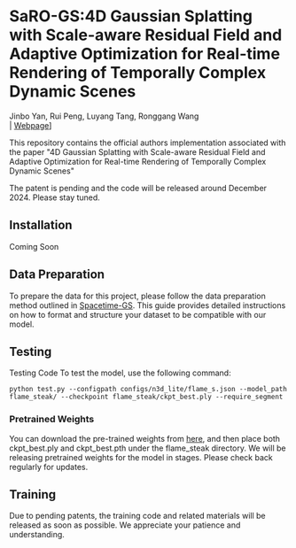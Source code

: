 # SaRO-GS:4D Gaussian Splatting with Scale-aware Residual Field and Adaptive Optimization for Real-time Rendering of Temporally Complex Dynamic Scenes
Jinbo Yan, Rui Peng, Luyang Tang, Ronggang Wang<br>
| [Webpage](https://yjb6.github.io/SaRO-GS.github.io/)]

This repository contains the official authors implementation associated with the paper "4D Gaussian Splatting with Scale-aware Residual Field and Adaptive Optimization for Real-time Rendering of Temporally Complex Dynamic Scenes"

The patent is pending and the code will be released around December 2024. Please stay tuned.

## Installation
Coming Soon
## Data Preparation
To prepare the data for this project, please follow the data preparation method outlined in [Spacetime-GS](https://github.com/oppo-us-research/SpacetimeGaussians?tab=readme-ov-file#processing-datasets). This guide provides detailed instructions on how to format and structure your dataset to be compatible with our model.

## Testing
Testing Code
To test the model, use the following command:

    python test.py --configpath configs/n3d_lite/flame_s.json --model_path flame_steak/ --checkpoint flame_steak/ckpt_best.ply --require_segment
### Pretrained Weights
You can download the pre-trained weights from [here](https://drive.google.com/drive/folders/1WWGftpqdLMPZ6-i-uRhmTCMgI-x2NO9d?usp=drive_link), and then place both ckpt_best.ply and ckpt_best.pth under the flame_steak directory.
We will be releasing pretrained weights for the model in stages. Please check back regularly for updates.

## Training
Due to pending patents, the training code and related materials will be released as soon as possible. We appreciate your patience and understanding.
